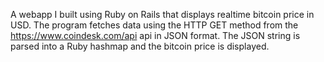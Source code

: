 A webapp I built using Ruby on Rails that displays realtime bitcoin price in USD. The program fetches data using the HTTP GET method from the https://www.coindesk.com/api api in JSON format. The JSON string is parsed into a Ruby hashmap and the bitcoin price is displayed. 
